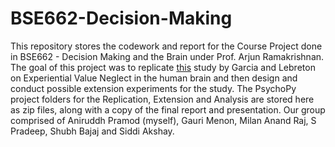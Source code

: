 # BSE662-Decision-Making

This repository stores the codework and report for the Course Project done in BSE662 - Decision Making and the Brain under Prof. Arjun Ramakrishnan.
The goal of this project was to replicate [this](https://www.researchgate.net/publication/366894844_Experiential_values_are_underweighted_in_decisions_involving_symbolic_options) study by Garcia and Lebreton on Experiential Value Neglect in the human brain and then design and conduct possible extension experiments for the study.
The PsychoPy project folders for the Replication, Extension and Analysis are stored here as zip files, along with a copy of the final report and presentation. 
Our group comprised of Aniruddh Pramod (myself), Gauri Menon, Milan Anand Raj, S Pradeep, Shubh Bajaj and Siddi Akshay.
